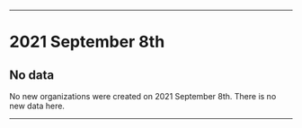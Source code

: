 
***

# 2021 September 8th

## No data

No new organizations were created on 2021 September 8th. There is no new data here.

***
